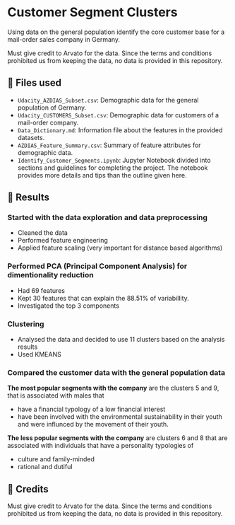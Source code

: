 # Customer Segment Clusters
Using data on the general population identify the core customer base for a mail-order sales company in Germany.

Must give credit to Arvato for the data. Since the terms and conditions prohibited us from keeping the data, no data is provided in this repository.

## 📓 Files used

- `Udacity_AZDIAS_Subset.csv`: Demographic data for the general population of Germany.
- `Udacity_CUSTOMERS_Subset.csv`: Demographic data for customers of a mail-order company.
- `Data_Dictionary.md`: Information file about the features in the provided datasets.
- `AZDIAS_Feature_Summary.csv`: Summary of feature attributes for demographic data.
- `Identify_Customer_Segments.ipynb`: Jupyter Notebook divided into sections and guidelines for completing the project. The notebook provides more details and tips than the outline given here.


## 🥼 Results

### Started with the data exploration and data preprocessing
- Cleaned the data
- Performed feature engineering
- Applied feature scaling (very important for distance based algorithms)

### Performed PCA (Principal Component Analysis) for dimentionality reduction
- Had 69 features
- Kept 30 features that can explain the 88.51% of variabillity.
- Investigated the top 3 components

### Clustering
 - Analysed the data and decided to use 11 clusters based on the analysis results
 - Used KMEANS

### Compared the customer data with the general population data

**The most popular segments with the company** are the clusters 5 and 9, that is associated with males that
- have a financial typology of a low financial interest
- have been involved with the environmental sustainability in their youth and were influnced by the movement of their youth.

**The less popular segments with the company** are clusters 6 and 8 that are associated with individuals that have a personality typologies of
- culture and family-minded
- rational and dutiful

## 👏 Credits
Must give credit to Arvato for the data. Since the terms and conditions prohibited us from keeping the data, no data is provided in this repository.
